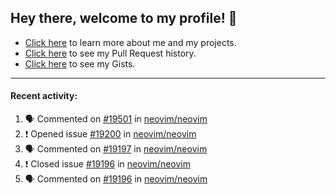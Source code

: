 ## Hey there, welcome to my profile! 👋

- [Click here](https://seandewar.github.io/) to learn more about me and my projects.
- [Click here](https://github.com/search?p=1&q=author%3Aseandewar+is%3Apr) to see my Pull Request history.
- [Click here](https://gist.github.com/seandewar) to see my Gists.

---

#### Recent activity:

<!--START_SECTION:activity-->
1. 🗣 Commented on [#19501](https://github.com/neovim/neovim/issues/19501) in [neovim/neovim](https://github.com/neovim/neovim)
2. ❗️ Opened issue [#19200](https://github.com/neovim/neovim/issues/19200) in [neovim/neovim](https://github.com/neovim/neovim)
3. 🗣 Commented on [#19197](https://github.com/neovim/neovim/issues/19197) in [neovim/neovim](https://github.com/neovim/neovim)
4. ❗️ Closed issue [#19196](https://github.com/neovim/neovim/issues/19196) in [neovim/neovim](https://github.com/neovim/neovim)
5. 🗣 Commented on [#19196](https://github.com/neovim/neovim/issues/19196) in [neovim/neovim](https://github.com/neovim/neovim)
<!--END_SECTION:activity-->
